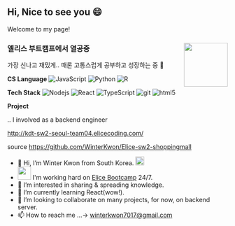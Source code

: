 ## Hi, Nice to see you 😄 
Welcome to my page! 

###  엘리스 부트캠프에서 열공중 <img align="right" src = "https://media0.giphy.com/media/l3vR85PnGsBwu1PFK/giphy.gif?cid=ecf05e47euub0zqylsv60i1zjs180v44uqsaj030tvfjm4nb&rid=giphy.gif&ct=g" width = "100" />
가장 신나고 재밌게.. 때론 고통스럽게 공부하고 성장하는 중 💪

**CS Language**
<img alt="JavaScript" src="https://img.shields.io/badge/-JavaScript-e7a328?style=flat-square&logo=JavaScript&logoColor=white" />
<img alt="Python" src="https://img.shields.io/badge/-Python-1363DF?style=flat-square&logo=Python&logoColor=white" />
<img alt="R" src="https://img.shields.io/badge/-R-75aadb?style=flat-square&logo=R&logoColor=white" />
 
**Tech Stack**
<img alt="Nodejs" src="https://img.shields.io/badge/-Nodejs-43853d?style=flat-square&logo=Node.js&logoColor=white" />
<img alt="React" src="https://img.shields.io/badge/-React-45b8d8?style=flat-square&logo=react&logoColor=white" />
<img alt="TypeScript" src="https://img.shields.io/badge/-TypeScript-007ACC?style=flat-square&logo=typescript&logoColor=white" />
<img alt="git" src="https://img.shields.io/badge/-Git-F05032?style=flat-square&logo=git&logoColor=white" />
<img alt="html5" src="https://img.shields.io/badge/-HTML5-E34F26?style=flat-square&logo=html5&logoColor=white" />


**Project** 

.. I involved as a backend engineer

http://kdt-sw2-seoul-team04.elicecoding.com/

source https://github.com/WinterKwon/Elice-sw2-shoppingmall



- 👋 Hi, I’m Winter Kwon from South Korea. <img src = "https://emojis.slackmojis.com/emojis/images/1643509660/46442/korea.png?1643509660" width = "20" />
- <img src = "https://media0.giphy.com/media/l3vR85PnGsBwu1PFK/giphy.gif?cid=ecf05e47euub0zqylsv60i1zjs180v44uqsaj030tvfjm4nb&rid=giphy.gif&ct=g" width = "30" /> I'm working hard on <a href = "https://swtrack.lms.elice.io/home" >Elice Bootcamp</a> 24/7.
- 👀 I’m interested in sharing & spreading knowledge. 
- 🌱 I’m currently learning React(wow!). 
- 💞️ I’m looking to collaborate on many projects, for now, on backend server.
- 📫 How to reach me ...-> winterkwon7017@gmail.com


